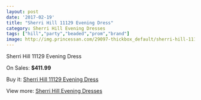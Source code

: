 ```yaml
---
layout: post
date: '2017-02-19'
title: "Sherri Hill 11129 Evening Dress"
category: Sherri Hill Evening Dresses
tags: ["hill","party","beaded","prom","brand"]
image: http://img.princessan.com/29097-thickbox_default/sherri-hill-11129-evening-dress.jpg
---
```

Sherri Hill 11129 Evening Dress

On Sales: **$411.99**
<a href="https://www.princessan.com/en/13242-sherri-hill-11129-evening-dress.html"><amp-img layout="responsive" width="600" height="600" src="//img.princessan.com/29097-thickbox_default/sherri-hill-11129-evening-dress.jpg" alt="Sherri Hill 11129 Evening Dress 0" /></a>

Buy it: [Sherri Hill 11129 Evening Dress](https://www.princessan.com/en/13242-sherri-hill-11129-evening-dress.html "Sherri Hill 11129 Evening Dress")

View more: [Sherri Hill Evening Dresses](https://www.princessan.com/en/95- "Sherri Hill Evening Dresses")